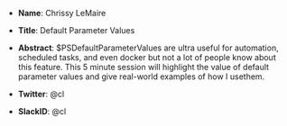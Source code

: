 * **Name**: Chrissy LeMaire
* **Title**: Default Parameter Values
* **Abstract**: $PSDefaultParameterValues are ultra useful for automation, scheduled tasks, and even docker but not a lot of people know about this feature. This 5 minute session will highlight the value of default parameter values and give real-world examples of how I usethem.

* **Twitter**: @cl
* **SlackID**: @cl

